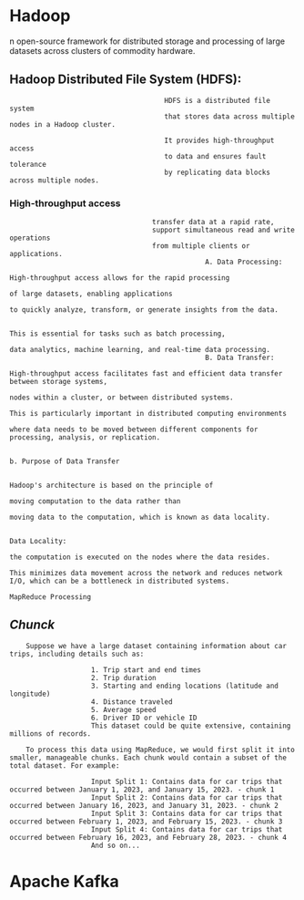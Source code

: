 # Hadoop
n open-source framework for distributed storage and processing of large datasets across clusters of commodity hardware. 






                                          
## Hadoop Distributed File System (HDFS):
                                          HDFS is a distributed file system 
                                          that stores data across multiple nodes in a Hadoop cluster. 
                                          
                                          It provides high-throughput access
                                          to data and ensures fault tolerance
                                          by replicating data blocks across multiple nodes.

### High-throughput access 
                                       transfer data at a rapid rate, 
                                       support simultaneous read and write operations
                                       from multiple clients or applications.
                                                    A. Data Processing: 
                                                                          High-throughput access allows for the rapid processing 
                                                                          of large datasets, enabling applications 
                                                                          to quickly analyze, transform, or generate insights from the data. 
                                                                          
                                                                          This is essential for tasks such as batch processing, 
                                                                          data analytics, machine learning, and real-time data processing.
                                                    B. Data Transfer: 
                                                                          High-throughput access facilitates fast and efficient data transfer between storage systems, 
                                                                          nodes within a cluster, or between distributed systems. 
                                                                          This is particularly important in distributed computing environments 
                                                                          where data needs to be moved between different components for processing, analysis, or replication.
                                                                          
                                                                          b. Purpose of Data Transfer
                                                                                                     
                                                                                                      Hadoop's architecture is based on the principle of
                                                                                                      moving computation to the data rather than
                                                                                                      moving data to the computation, which is known as data locality.

                                                                                                      Data Locality:
                                                                                                                         the computation is executed on the nodes where the data resides.
                                                                                                                         This minimizes data movement across the network and reduces network I/O, which can be a bottleneck in distributed systems.
                                                                                                      MapReduce Processing
## ***Chunck***                                                                                                                          
        Suppose we have a large dataset containing information about car trips, including details such as:

                        1. Trip start and end times
                        2. Trip duration
                        3. Starting and ending locations (latitude and longitude)
                        4. Distance traveled
                        5. Average speed
                        6. Driver ID or vehicle ID
                        This dataset could be quite extensive, containing millions of records.

        To process this data using MapReduce, we would first split it into smaller, manageable chunks. Each chunk would contain a subset of the total dataset. For example:

                        Input Split 1: Contains data for car trips that occurred between January 1, 2023, and January 15, 2023. - chunk 1
                        Input Split 2: Contains data for car trips that occurred between January 16, 2023, and January 31, 2023. - chunk 2
                        Input Split 3: Contains data for car trips that occurred between February 1, 2023, and February 15, 2023. - chunk 3
                        Input Split 4: Contains data for car trips that occurred between February 16, 2023, and February 28, 2023. - chunk 4
                        And so on...




                                          
# Apache Kafka
